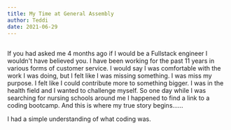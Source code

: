 ```yaml
---
title: My Time at General Assembly
author: Teddi 
date: 2021-06-29
---
```


## 

If you had asked me 4 months ago if I would be a Fullstack engineer I wouldn't have believed you. I have been working for the past 11 years in various forms of customer service. I would say I was comfortable with the work I was doing, but I felt like I was missing something. I was miss my purpose. I felt like I could contribute more to something bigger. I was in the health field and I wanted to challenge myself. So one day while I was searching for nursing schools around me I happened to find a link to a coding bootcamp. And this is where my true story begins......


I had a simple understanding of what coding was. 


